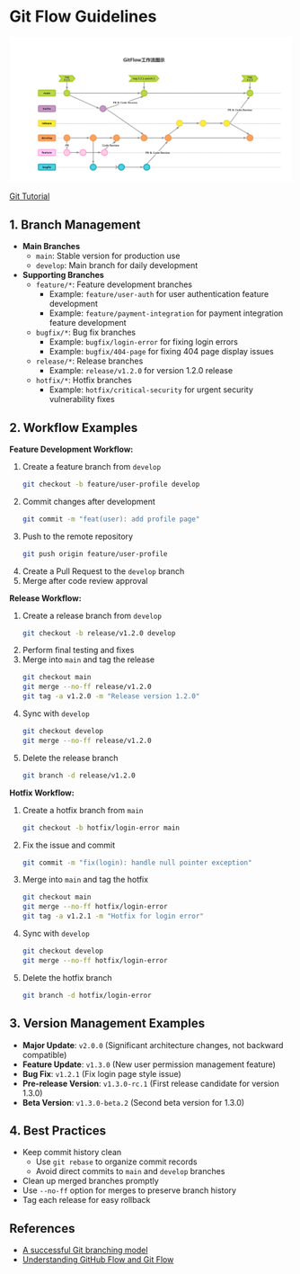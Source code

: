 # Git Flow Guidelines

![gitflow](./resource/gitflow.png)

[Git Tutorial](https://www.atlassian.com/git/tutorials/what-is-version-control)

## 1. Branch Management

- **Main Branches**
  - `main`: Stable version for production use
  - `develop`: Main branch for daily development
- **Supporting Branches**
  - `feature/*`: Feature development branches
    - Example: `feature/user-auth` for user authentication feature development
    - Example: `feature/payment-integration` for payment integration feature development
  - `bugfix/*`: Bug fix branches
    - Example: `bugfix/login-error` for fixing login errors
    - Example: `bugfix/404-page` for fixing 404 page display issues
  - `release/*`: Release branches
    - Example: `release/v1.2.0` for version 1.2.0 release
  - `hotfix/*`: Hotfix branches
    - Example: `hotfix/critical-security` for urgent security vulnerability fixes

## 2. Workflow Examples

**Feature Development Workflow:**

1. Create a feature branch from `develop`
   ```bash
   git checkout -b feature/user-profile develop
   ```
2. Commit changes after development
   ```bash
   git commit -m "feat(user): add profile page"
   ```
3. Push to the remote repository
   ```bash
   git push origin feature/user-profile
   ```
4. Create a Pull Request to the `develop` branch
5. Merge after code review approval

**Release Workflow:**

1. Create a release branch from `develop`
   ```bash
   git checkout -b release/v1.2.0 develop
   ```
2. Perform final testing and fixes
3. Merge into `main` and tag the release
   ```bash
   git checkout main
   git merge --no-ff release/v1.2.0
   git tag -a v1.2.0 -m "Release version 1.2.0"
   ```
4. Sync with `develop`
   ```bash
   git checkout develop
   git merge --no-ff release/v1.2.0
   ```
5. Delete the release branch
   ```bash
   git branch -d release/v1.2.0
   ```

**Hotfix Workflow:**

1. Create a hotfix branch from `main`
   ```bash
   git checkout -b hotfix/login-error main
   ```
2. Fix the issue and commit
   ```bash
   git commit -m "fix(login): handle null pointer exception"
   ```
3. Merge into `main` and tag the hotfix
   ```bash
   git checkout main
   git merge --no-ff hotfix/login-error
   git tag -a v1.2.1 -m "Hotfix for login error"
   ```
4. Sync with `develop`
   ```bash
   git checkout develop
   git merge --no-ff hotfix/login-error
   ```
5. Delete the hotfix branch
   ```bash
   git branch -d hotfix/login-error
   ```

## 3. Version Management Examples

- **Major Update**: `v2.0.0` (Significant architecture changes, not backward compatible)
- **Feature Update**: `v1.3.0` (New user permission management feature)
- **Bug Fix**: `v1.2.1` (Fix login page style issue)
- **Pre-release Version**: `v1.3.0-rc.1` (First release candidate for version 1.3.0)
- **Beta Version**: `v1.3.0-beta.2` (Second beta version for 1.3.0)

## 4. Best Practices

- Keep commit history clean
  - Use `git rebase` to organize commit records
  - Avoid direct commits to `main` and `develop` branches
- Clean up merged branches promptly
- Use `--no-ff` option for merges to preserve branch history
- Tag each release for easy rollback

## References

- [A successful Git branching model](https://nvie.com/posts/a-successful-git-branching-model/)
- [Understanding GitHub Flow and Git Flow](https://medium.com/@yanminthwin/understanding-github-flow-and-git-flow-957bc6e12220)
